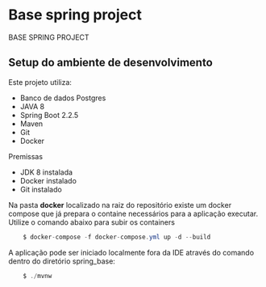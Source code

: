 # Base spring project 
BASE SPRING PROJECT

## Setup do ambiente de desenvolvimento

Este projeto utiliza:
* Banco de dados Postgres
* JAVA 8
* Spring Boot 2.2.5
* Maven
* Git
* Docker

Premissas
* JDK 8 instalada
* Docker instalado
* Git instalado

Na pasta **docker** localizado na raiz do repositório existe um docker compose que já prepara o containe necessários para a aplicação executar.
Utilize o comando abaixo para subir os containers

```` Java
    $ docker-compose -f docker-compose.yml up -d --build
```` 

A aplicação pode ser iniciado localmente fora da IDE através do comando dentro do diretório spring_base:

```` Java
    $ ./mvnw
```` 

